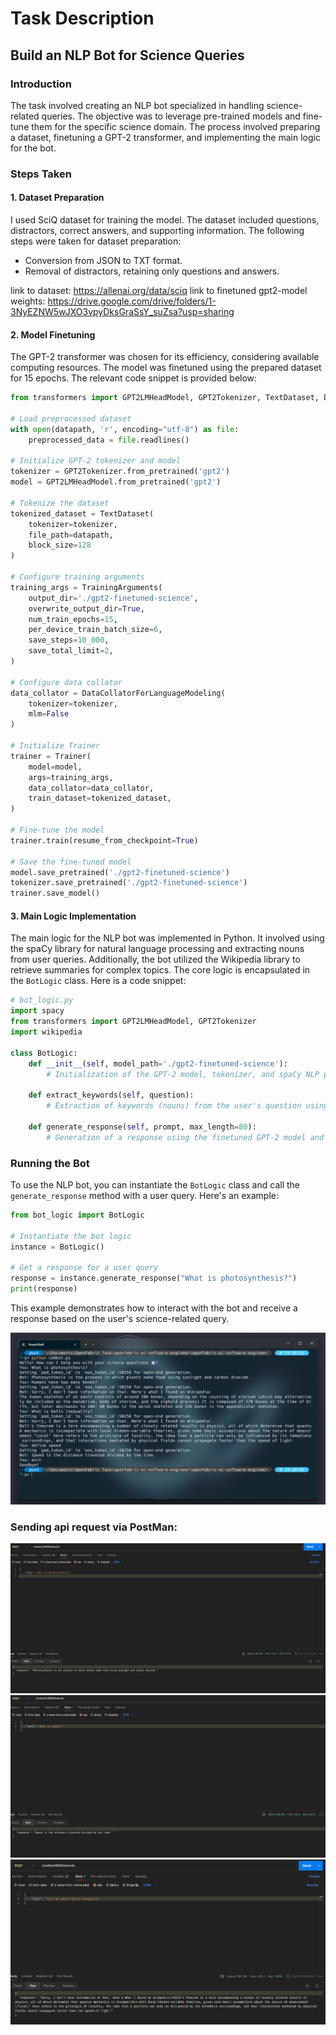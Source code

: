 # Task Description

## Build an NLP Bot for Science Queries

### Introduction

The task involved creating an NLP bot specialized in handling science-related queries. The objective was to leverage pre-trained models and fine-tune them for the specific science domain. The process involved preparing a dataset, finetuning a GPT-2 transformer, and implementing the main logic for the bot.

#### 
### Steps Taken

#### 1. Dataset Preparation

I used SciQ dataset for training the model. The dataset included questions, distractors, correct answers, and supporting information. The following steps were taken for dataset preparation:

- Conversion from JSON to TXT format.
- Removal of distractors, retaining only questions and answers.

link to dataset: https://allenai.org/data/sciq
link to finetuned gpt2-model weights: https://drive.google.com/drive/folders/1-3NyEZNW5wJXO3vpyDksGraSsY_suZsa?usp=sharing

#### 2. Model Finetuning

The GPT-2 transformer was chosen for its efficiency, considering available computing resources. The model was finetuned using the prepared dataset for 15 epochs. The relevant code snippet is provided below:

```python
from transformers import GPT2LMHeadModel, GPT2Tokenizer, TextDataset, DataCollatorForLanguageModeling, Trainer, TrainingArguments

# Load preprocessed dataset
with open(datapath, 'r', encoding="utf-8") as file:
    preprocessed_data = file.readlines()

# Initialize GPT-2 tokenizer and model
tokenizer = GPT2Tokenizer.from_pretrained('gpt2')
model = GPT2LMHeadModel.from_pretrained('gpt2')

# Tokenize the dataset
tokenized_dataset = TextDataset(
    tokenizer=tokenizer,
    file_path=datapath,
    block_size=128
)

# Configure training arguments
training_args = TrainingArguments(
    output_dir='./gpt2-finetuned-science',
    overwrite_output_dir=True,
    num_train_epochs=15,
    per_device_train_batch_size=6,
    save_steps=10_000,
    save_total_limit=2,
)

# Configure data collator
data_collator = DataCollatorForLanguageModeling(
    tokenizer=tokenizer,
    mlm=False
)

# Initialize Trainer
trainer = Trainer(
    model=model,
    args=training_args,
    data_collator=data_collator,
    train_dataset=tokenized_dataset,
)

# Fine-tune the model
trainer.train(resume_from_checkpoint=True)

# Save the fine-tuned model
model.save_pretrained('./gpt2-finetuned-science')
tokenizer.save_pretrained('./gpt2-finetuned-science')
trainer.save_model()
```

#### 3. Main Logic Implementation

The main logic for the NLP bot was implemented in Python. It involved using the spaCy library for natural language processing and extracting nouns from user queries. Additionally, the bot utilized the Wikipedia library to retrieve summaries for complex topics. The core logic is encapsulated in the `BotLogic` class. Here is a code snippet:

```python
# bot_logic.py
import spacy
from transformers import GPT2LMHeadModel, GPT2Tokenizer
import wikipedia

class BotLogic:
    def __init__(self, model_path='./gpt2-finetuned-science'):
        # Initialization of the GPT-2 model, tokenizer, and spaCy NLP pipeline

    def extract_keywords(self, question):
        # Extraction of keywords (nouns) from the user's question using spaCy

    def generate_response(self, prompt, max_length=80):
        # Generation of a response using the finetuned GPT-2 model and Wikipedia library
```

### Running the Bot

To use the NLP bot, you can instantiate the `BotLogic` class and call the `generate_response` method with a user query. Here's an example:

```python
from bot_logic import BotLogic

# Instantiate the bot logic
instance = BotLogic()

# Get a response for a user query
response = instance.generate_response("What is photosynthesis?")
print(response)
```

This example demonstrates how to interact with the bot and receive a response based on the user's science-related query.

![1705067940373](image/notes/1705067940373.png)

### **Sending api request via PostMan:**

![1705069408393](image/notes/1705069408393.png)![1705069491836](image/notes/1705069491836.png)![1705069589716](image/notes/1705069589716.png)
